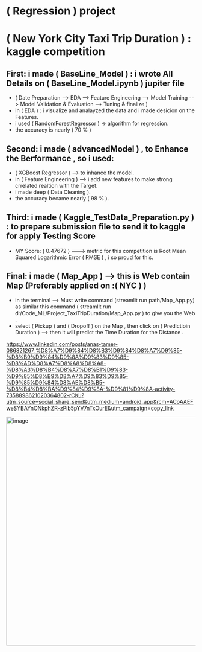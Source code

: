 # ( Regression ) project

  # ( New York City Taxi Trip Duration ) : kaggle competition
 
## First: i made ( BaseLine_Model ) : i wrote All Details on ( BaseLine_Model.ipynb ) jupiter file 
  - ( Date Preparation --> EDA --> Feature Engineering --> Model Training --> Model Validation & Evaluation --> Tuning & finalize )
  - in ( EDA ) : i visualize and analayzed the data and i made desicion on the Features.
  - i used ( RandomForestRegressor ) → algorithm for regression.
  - the accuracy is nearly ( 70 % )
  
## Second: i made ( advancedModel ) , to Enhance the Berformance , so i used:
  - ( XGBoost Regressor ) --> to inhance the model.
  - in ( Feature Engineering ) --> i add new features to make strong crrelated realtion with the Target.
  - i made deep ( Data Cleaning ).
  - the accuracy became nearly ( 98 % ). 

## Third: i made ( Kaggle_TestData_Preparation.py ) : to prepare submission file to send it to kaggle for apply Testing Score  
   - MY Score: ( 0.47672 ) ---> metric for this competition is Root Mean Squared Logarithmic Error ( RMSE ) , i so proud for this.

## Final: i made ( Map_App ) --> this is Web contain Map (Preferably applied on :( NYC ) )
   - in the terminal --> Must write command (streamlit run path/Map_App.py) as similar this command ( streamlit run d:/Code_ML/Project_TaxiTripDuration/Map_App.py ) to give you the Web .
   - select ( Pickup ) and ( Dropoff ) on the Map , then click on ( Predictioin Duration ) --> then it will predict the Time Duration for the Distance .

https://www.linkedin.com/posts/anas-tamer-086821267_%D8%A7%D9%84%D8%B3%D9%84%D8%A7%D9%85-%D8%B9%D9%84%D9%8A%D9%83%D9%85-%D8%AD%D8%A7%D8%A8%D8%A8-%D8%A3%D8%B4%D8%A7%D8%B1%D9%83-%D9%85%D8%B9%D8%A7%D9%83%D9%85-%D9%85%D9%84%D8%AE%D8%B5-%D8%B4%D8%BA%D9%84%D9%8A-%D9%81%D9%8A-activity-7358898621020364802-rCKu?utm_source=social_share_send&utm_medium=android_app&rcm=ACoAAEFweSYBAYnONkphZR-zPib5pYV7nTxOurE&utm_campaign=copy_link

 
<img width="1266" height="607" alt="image" src="https://github.com/user-attachments/assets/3a3196c6-ba46-446d-92f3-d6571470b5a7" />
